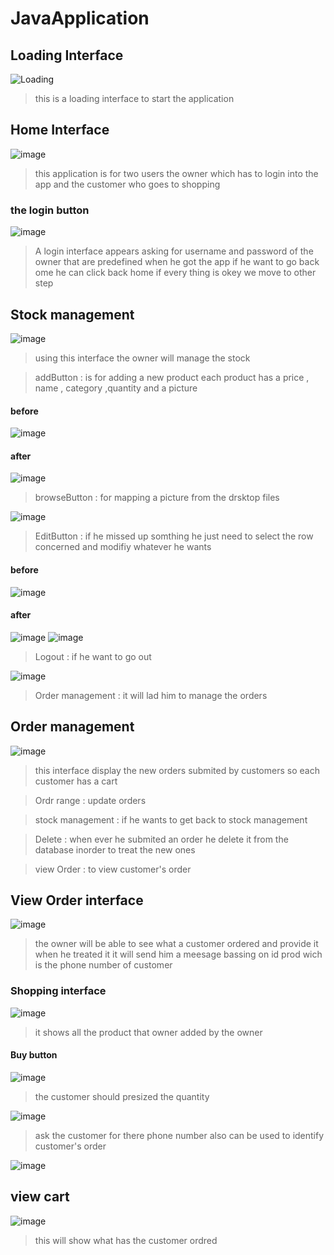 # JavaApplication
## Loading Interface 
![Loading](https://user-images.githubusercontent.com/106478263/215298896-4b82fe3c-f78b-4db8-8121-85a1105da0cb.PNG)
> this is a loading interface to start the application 

## Home Interface 

![image](https://user-images.githubusercontent.com/106478263/215299046-960c266e-39ab-415c-a99b-bc9a9ed76ad1.png)

> this application is for two users the owner which has to login into the  app and the customer who goes to shopping 

###  the login button 

![image](https://user-images.githubusercontent.com/106478263/215299083-a579db72-d88f-493c-a2a4-16f8934d8f6d.png)

> A login interface appears asking for username and password of the owner that are predefined when he got the app
> if he want to go back ome he can click back home 
> if every thing is okey we move to other step 

## Stock management 
![image](https://user-images.githubusercontent.com/106478263/215299265-4a9b7c81-9c1d-4dbd-862d-7e0597d152c8.png)

> using this interface the owner will manage the stock  

> addButton : is for adding a new product each product has a price , name , category ,quantity and a picture

#### before 

![image](https://user-images.githubusercontent.com/106478263/215299955-97a1a7b9-d2c8-4b97-8167-821798c794e0.png)

#### after 

![image](https://user-images.githubusercontent.com/106478263/215300026-ad3ae5ad-e9f4-4369-93fe-428834f2c13a.png)


> browseButton :  for mapping a picture from the drsktop files 

![image](https://user-images.githubusercontent.com/106478263/215300040-50e72d63-27b7-4ad8-b260-1e7f7dff3588.png)


> EditButton : if he missed up somthing he just need to select the row concerned and modifiy whatever he wants 

#### before
![image](https://user-images.githubusercontent.com/106478263/215300055-15be12f0-1b69-4316-bda3-e812f1140613.png)
#### after 
 
 ![image](https://user-images.githubusercontent.com/106478263/215300081-f2d496f7-1178-4e50-81fa-55e6302487cc.png)
 ![image](https://user-images.githubusercontent.com/106478263/215300124-e9a5f858-3e83-4904-bf4b-4590fd3ac447.png)


>Logout : if he want to go out 

![image](https://user-images.githubusercontent.com/106478263/215300159-f17dad58-6957-46e7-bf49-df74ea6fdddb.png)


> Order management : it will lad him to manage the orders 

## Order management

![image](https://user-images.githubusercontent.com/106478263/215299508-beedcc67-954a-4864-aa4c-57a2ce5486e8.png)

> this interface display the new orders submited by customers so each customer has a cart  

>  Ordr range : update orders 

> stock management : if he wants to get back to stock management 

>  Delete : when ever he submited an order he delete it from the database inorder to  treat the new ones 

> view Order : to view  customer's order 

## View Order interface 
![image](https://user-images.githubusercontent.com/106478263/215299835-3c360ed4-ce32-45e5-b8bb-ba3885d0afac.png)

>  the owner will be able to see what a customer ordered and provide it when he treated it it will send him a meesage bassing on id prod wich is the phone number of customer

### Shopping interface 

![image](https://user-images.githubusercontent.com/106478263/215300202-64daba3b-3352-4094-bbf4-a5733d75a0d7.png)

>  it shows all the product that owner added by the owner 

#### Buy button 

![image](https://user-images.githubusercontent.com/106478263/215300255-2d67a6c6-156a-4853-999a-322a4ceeb0da.png)

> the customer should presized the quantity 

![image](https://user-images.githubusercontent.com/106478263/215300305-a5328f94-e98b-4f82-93ef-c075eb56956d.png)

> ask the customer for there phone number also can be used to identify customer's order

![image](https://user-images.githubusercontent.com/106478263/215300351-bef7b379-e7ba-495f-82f9-619d9e1975ab.png)

## view cart 
![image](https://user-images.githubusercontent.com/106478263/215300414-7f7aa92d-2662-4d81-806e-273d13e024d6.png)

> this will show what has the customer ordred 



